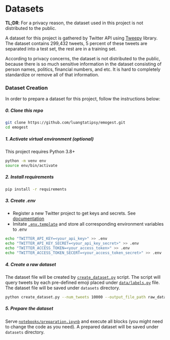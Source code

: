 # Datasets

__TL;DR__: For a privacy reason, the dataset used in this project is not distributed to the public.

A dataset for this project is gathered by Twitter API using [Tweepy](https://github.com/tweepy/tweepy) library. The dataset contains 299,432 tweets, 5 percent of these tweets are separated into a test set, the rest are in a training set.

According to privacy concerns, the dataset is not distributed to the public, because there is so much sensitive information in the dataset consisting of person names, politics, financial numbers, and etc. It is hard to completely standardize or remove all of that information.


### Dataset Creation
In order to prepare a dataset for this project, follow the instructions below:

##### 0. Clone this repo
```sh
git clone https://github.com/luangtatipsy/emogest.git
cd emogest
```

##### 1. Activate virtual environment (optional)
This project requires Python 3.8+
```sh
python -m venv env
source env/bin/activate
```

##### 2. Install requirements
```sh
pip install -r requirements
```

##### 3. Create .env
- Register a new Twitter project to get keys and secrets. See [documentation](https://developer.twitter.com/en/docs/authentication/guides/authentication-best-practices)
- Imitate [`.env.template`](https://github.com/luangtatipsy/emogest/blob/main/.env.template) and store all corresponding environment variables to .env
```sh
echo "TWITTER_API_KEY=<your_api_key>" >> .env
echo "TWITTER_API_KEY_SECRET=<your_api_key_secret>" >> .env
echo "TWITTER_ACCESS_TOKEN=<your_access_token>" >> .env
echo "TWITTER_ACCESS_TOKEN_SECERT=<your_access_token_secret>" >> .env
```

##### 4. Create a raw dataset
The dataset file will be created by [`create_dataset.py`](https://github.com/luangtatipsy/emogest/blob/main/create_dataset.py) script. The script will query tweets by each pre-defined emoji placed under [`data/labels.py`](https://github.com/luangtatipsy/emogest/blob/main/data/labels.py) file. The dataset file will be saved under `datasets` directory.
```sh
python create_dataset.py --num_tweets 10000 --output_file_path raw_data.csv
```

##### 5. Prepare the dataset
Serve [`notebooks/preparation.ipynb`](https://github.com/luangtatipsy/emogest/blob/main/notebooks/preparation.ipynb) and execute all blocks (you might need to change the code as you need). A prepared dataset will be saved under `datasets` directory.